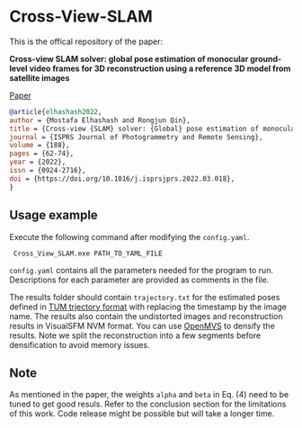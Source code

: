 # Cross-View-SLAM

This is the offical repository of the paper:

**Cross-view SLAM solver: global pose estimation of monocular ground-level video frames for 3D reconstruction using a reference 3D model from satellite images**

[Paper](https://www.sciencedirect.com/science/article/pii/S0924271622000910)

```bibtex
@article{elhashash2022,
author = {Mostafa Elhashash and Rongjun Qin},
title = {Cross-view {SLAM} solver: {Global} pose estimation of monocular ground-level video frames for {3D} reconstruction using a reference {3D} model from satellite images},
journal = {ISPRS Journal of Photogrammetry and Remote Sensing},
volume = {188},
pages = {62-74},
year = {2022},
issn = {0924-2716},
doi = {https://doi.org/10.1016/j.isprsjprs.2022.03.018},
}
```


## Usage example
Execute the following command after modifying the `config.yaml`. 
```
 Cross_View_SLAM.exe PATH_TO_YAML_FILE
```

`config.yaml` contains all the parameters needed for the program to run. Descriptions for each parameter are provided as comments in the file.

The results folder should contain `trajectory.txt` for the estimated poses defined in [TUM trjectory format](https://vision.in.tum.de/data/datasets/rgbd-dataset/file_formats) with replacing the timestamp by the image name.
The results also contain the undistorted images and reconstruction results in VisualSFM NVM format. You can use [OpenMVS](https://github.com/cdcseacave/openMVS) to densify the results. Note we split the reconstruction into a few segments before densification to avoid memory issues.

## Note
As mentioned in the paper, the weights `alpha` and `beta` in Eq. (4) need to be tuned to get good resuls. Refer to the conclusion section for the limitations of this work.
Code release might be possible but will take a longer time.
